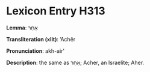 # Lexicon Entry H313

**Lemma**: אַחֵר

**Transliteration (xlit)**: ʼAchêr

**Pronunciation**: akh-air'

**Description**:
the same as אַחֵר; Acher, an Israelite; Aher.

